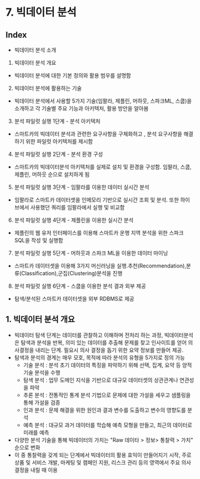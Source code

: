 # 7. 빅데이터 분석
## Index
- 빅데이터 분석 소개
 1. 빅데이터 분석 개요
  - 빅데이터 분석에 대한 기본 정의와 활용 범우를 설명함
 2. 빅데이터 분석에 활용하는 기술
  - 빅데이터 분석에서 사용할 5가지 기술(임팔라, 제플린, 머하웃, 스파크ML, 스쿱)을 소개하고 각 기술별 주요 기능과 아키텍처, 활용 방안을 알아봄
 3. 분석 파일럿 실행 1단계 - 분석 아키텍처
  - 스마트카의 빅데이터 분석과 관련한 요구사항을 구체화하고 , 분석 요구사항을 해결하기 위한 파일럿 아키텍처를 제시함
 4. 분석 파일럿 실행 2단계 - 분석 환경 구성
  - 스마트카의 빅데이터분석 아키텍처를 실제로 설치 및 환경을 구성함. 임팔라, 스쿱, 제플린, 머하웃 순으로 설치하게 됨
 5. 분석 파일럿 실행 3단계 - 임팔라를 이용한 데이터 실시간 분석
  - 임팔라로 스마트카 데이터셋을 인메모리 기반으로 실시간 조회 및 분석. 또한 하이브에서 사용했던 쿼리를 임팔라에서 실행 및 비교함
 6. 분석 파일럿 실행 4단계 - 제플린을 이용한 실시간 분석
  - 제플린의 웹 유저 인터페이스를 이용해 스마트카 운행 지역 분석을 위한 스파크 SQL을 작성 및 실행함
 7. 분석 파일럿 실행 5단계 - 머하웃과 스파크 ML을 이용한 데이터 마이닝
  - 스마트카 데이터셋을 이용해 3가지 머신러닝을 실행.추천(Recommendation),분류(Classification),군집(Clustering)분석을 진행
 8. 분석 파일럿 실행 6단계 - 스쿱을 이용한 분석 결과 외부 제공
  - 탐색/분석된 스마트카 데이터셋을 외부 RDBMS로 제공
## 1. 빅데이터 분석 개요
- 빅데이터 탐색 단계는 데이터를 관찰하고 이해하며 전처리 하는 과정, 빅데이터분석은 탐색과 분석을 반복, 의미 있는 데이터를 추출해 문제를 찾고 인사이트를 얻어 의사결정을 내리는 단계. 필요시 의사 결정을 돕기 위한 요약 정보를 만들어 제공.
- 탐색과 분석의 경계는 매우 모호, 목적에 따라 분석의 유형을 5가지로 정의 가능
  - 기술 분석 : 분석 초기 데이터의 특징을 파악하기 위해 선택, 집계, 요약 등 양적 기술 분석을 수행
  - 탐색 분석 : 업무 도메인 지식을 기반으로 대규모 데이터셋의 상관관계나 연관성을 파악
  - 추론 분석 : 전통적인 통계 분석 기법으로 문제에 대한 가설을 세우고 샘플링을 통해 가설을 검증
  - 인과 분석 : 문제 해결을 위한 원인과 결과 변수를 도출하고 변수의 영향도를 분석
  - 예측 분석 : 대규모 과거 데이터를 학습해 예측 모형을 만들고, 최근의 데이터로 미래를 예측
- 다양한 분석 기술을 통해 빅데이터의 가치는 "Raw 데이타 > 정보> 통찰력 > 가치" 순으로 변화
- 이 중 통찰력을 갖게 되는 단계에서 빅데이터의 활용 효익이 만들어지기 시작, 주로 상품 및 서비스 개발, 마케팅 및 캠페인 지원, 리스크 관리 등의 영역에서 주요 의사결정을 내릴 때 이용
  